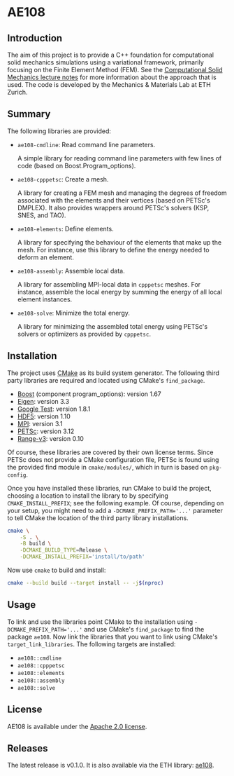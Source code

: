<!---
 © 2020 ETH Zurich, Mechanics and Materials Lab
 © 2020 California Institute of Technology

 Licensed under the Apache License, Version 2.0 (the "License");
 you may not use this file except in compliance with the License.
 You may obtain a copy of the License at

 http://www.apache.org/licenses/LICENSE-2.0

 Unless required by applicable law or agreed to in writing, software
 distributed under the License is distributed on an "AS IS" BASIS,
 WITHOUT WARRANTIES OR CONDITIONS OF ANY KIND, either express or implied.
 See the License for the specific language governing permissions and
 limitations under the License.
-->

# AE108

## Introduction

The aim of this project is to provide a C++ foundation for computational solid mechanics simulations using a variational framework, primarily focusing on the Finite Element Method (FEM).
See the [Computational Solid Mechanics lecture notes](https://www.mm.ethz.ch/) for more information about the approach that is used.
The code is developed by the Mechanics & Materials Lab at ETH Zurich.

## Summary

The following libraries are provided:

- ```ae108-cmdline```: Read command line parameters.

    A simple library for reading command line parameters with few lines of code (based on Boost.Program_options).

- ```ae108-cpppetsc```: Create a mesh.

    A library for creating a FEM mesh and managing the degrees of freedom associated with the elements and their vertices (based on PETSc's DMPLEX). It also provides wrappers around PETSc's solvers (KSP, SNES, and TAO).

- ```ae108-elements```: Define elements.

    A library for specifying the behaviour of the elements that make up the mesh. For instance, use this library to define the energy needed to deform an element.

- ```ae108-assembly```: Assemble local data.

    A library for assembling MPI-local data in ```cpppetsc``` meshes. For instance, assemble the local energy by summing the energy of all local element instances.

- ```ae108-solve```: Minimize the total energy.

    A library for minimizing the assembled total energy using PETSc's solvers or optimizers as provided by ```cpppetsc```.

## Installation

The project uses [CMake](https://cmake.org) as its build system generator. The following third party libraries are required and located using CMake's ```find_package```.

- [Boost](https://www.boost.org) (component program_options): version 1.67
- [Eigen](http://eigen.tuxfamily.org): version 3.3
- [Google Test](https://github.com/google/googletest): version 1.8.1
- [HDF5](https://www.hdfgroup.org/solutions/hdf5/): version 1.10
- [MPI](https://cmake.org/cmake/help/latest/module/FindMPI.html): version 3.1
- [PETSc](https://www.mcs.anl.gov/petsc/): version 3.12
- [Range-v3](https://github.com/ericniebler/range-v3): version 0.10

Of course, these libraries are covered by their own license terms. Since PETSc does not provide a CMake configuration file, PETSc is found using the provided find module in ```cmake/modules/```, which in turn is based on ```pkg-config```.

Once you have installed these libraries, run CMake to build the project, choosing a location to install the library to by specifying ```CMAKE_INSTALL_PREFIX```; see the following example. Of course, depending on your setup, you might need to add a ```-DCMAKE_PREFIX_PATH='...'``` parameter to tell CMake the location of the third party library installations.

```bash
cmake \
    -S . \
    -B build \
    -DCMAKE_BUILD_TYPE=Release \
    -DCMAKE_INSTALL_PREFIX='install/to/path'
```

Now use ```cmake``` to build and install:

```bash
cmake --build build --target install -- -j$(nproc)
```

## Usage

To link and use the libraries point CMake to the installation using ```-DCMAKE_PREFIX_PATH='...'``` and use CMake's ```find_package``` to find the package ```ae108```. Now link the libraries that you want to link using CMake's ```target_link_libraries```. The following targets are installed:

- ```ae108::cmdline```
- ```ae108::cpppetsc```
- ```ae108::elements```
- ```ae108::assembly```
- ```ae108::solve```

## License

AE108 is available under the [Apache 2.0 license](https://choosealicense.com/licenses/apache-2.0/).

## Releases

The latest release is v0.1.0. It is also available via the ETH library: [ae108](https://search.library.ethz.ch/permalink/f/13kse66/data_archiveIE15605648).

